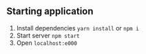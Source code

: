 ## Starting application
1. Install dependencies ```yarn install``` or ```npm i```
2. Start server ```npm start```
3. Open `localhost:e000`
